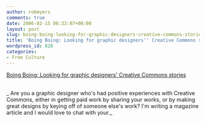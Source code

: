 ```yaml
---
author: robmyers
comments: true
date: 2006-02-15 06:33:07+00:00
layout: post
slug: boing-boing-looking-for-graphic-designers-creative-commons-stories
title: 'Boing Boing: Looking for graphic designers'' Creative Commons stories'
wordpress_id: 828
categories:
- Free Culture
---
```


[Boing Boing: Looking for graphic designers' Creative Commons stories](http://www.boingboing.net/2006/02/14/looking_for_graphic_.html)  
  
[](http://www.boingboing.net/2006/02/14/looking_for_graphic_.html)  
_ Are you a graphic designer who's had positive experiences with Creative Commons, either in getting paid work by sharing your works, or by making great designs by keying off of someone else's work? I'm writing a magazine article and I would love to chat with your._  


